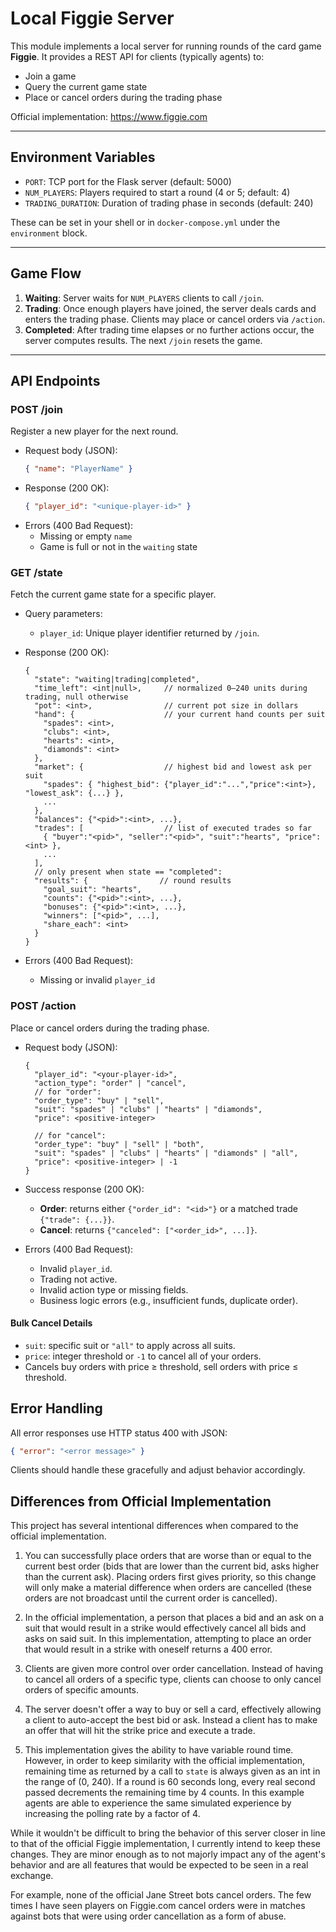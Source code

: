 # Local Figgie Server

This module implements a local server for running rounds of the card game **Figgie**. It provides a REST API for clients (typically agents) to:

- Join a game
- Query the current game state
- Place or cancel orders during the trading phase

Official implementation: https://www.figgie.com

---

## Environment Variables

- `PORT`: TCP port for the Flask server (default: 5000)
- `NUM_PLAYERS`: Players required to start a round (4 or 5; default: 4)
- `TRADING_DURATION`: Duration of trading phase in seconds (default: 240)

These can be set in your shell or in `docker-compose.yml` under the `environment` block.

---

## Game Flow

1. **Waiting**: Server waits for `NUM_PLAYERS` clients to call `/join`.
2. **Trading**: Once enough players have joined, the server deals cards and enters the trading phase. Clients may place or cancel orders via `/action`.
3. **Completed**: After trading time elapses or no further actions occur, the server computes results. The next `/join` resets the game.

---

## API Endpoints

### POST /join
Register a new player for the next round.

- Request body (JSON):
  ```json
  { "name": "PlayerName" }
  ```
- Response (200 OK):
  ```json
  { "player_id": "<unique-player-id>" }
  ```
- Errors (400 Bad Request):
  - Missing or empty `name`
  - Game is full or not in the `waiting` state

### GET /state
Fetch the current game state for a specific player.

- Query parameters:
  - `player_id`: Unique player identifier returned by `/join`.

- Response (200 OK):
  ```
  {
    "state": "waiting|trading|completed",
    "time_left": <int|null>,     // normalized 0–240 units during trading, null otherwise
    "pot": <int>,                // current pot size in dollars
    "hand": {                    // your current hand counts per suit
      "spades": <int>,
      "clubs": <int>,
      "hearts": <int>,
      "diamonds": <int>
    },
    "market": {                  // highest bid and lowest ask per suit
      "spades": { "highest_bid": {"player_id":"...","price":<int>}, "lowest_ask": {...} },
      ...
    },
    "balances": {"<pid>":<int>, ...},
    "trades": [                  // list of executed trades so far
      { "buyer":"<pid>", "seller":"<pid>", "suit":"hearts", "price":<int> },
      ...
    ],
    // only present when state == "completed":
    "results": {                // round results
      "goal_suit": "hearts",
      "counts": {"<pid>":<int>, ...},
      "bonuses": {"<pid>":<int>, ...},
      "winners": ["<pid>", ...],
      "share_each": <int>
    }
  }
  ```
- Errors (400 Bad Request):
  - Missing or invalid `player_id`

### POST /action
Place or cancel orders during the trading phase.

- Request body (JSON):
  ```
  {
    "player_id": "<your-player-id>",
    "action_type": "order" | "cancel",
    // for "order":
    "order_type": "buy" | "sell",
    "suit": "spades" | "clubs" | "hearts" | "diamonds",
    "price": <positive-integer>

    // for "cancel":
    "order_type": "buy" | "sell" | "both",
    "suit": "spades" | "clubs" | "hearts" | "diamonds" | "all",
    "price": <positive-integer> | -1
  }
  ```

- Success response (200 OK):
  - **Order**: returns either `{"order_id": "<id>"}` or a matched trade `{"trade": {...}}`.
  - **Cancel**: returns `{"canceled": ["<order_id>", ...]}`.

- Errors (400 Bad Request):
  - Invalid `player_id`.
  - Trading not active.
  - Invalid action type or missing fields.
  - Business logic errors (e.g., insufficient funds, duplicate order).

#### Bulk Cancel Details
- `suit`: specific suit or `"all"` to apply across all suits.
- `price`: integer threshold or `-1` to cancel all of your orders.
- Cancels buy orders with price ≥ threshold, sell orders with price ≤ threshold.

## Error Handling

All error responses use HTTP status 400 with JSON:
```json
{ "error": "<error message>" }
```

Clients should handle these gracefully and adjust behavior accordingly.

## Differences from Official Implementation

This project has several intentional differences when compared to the official implementation.

1. You can successfully place orders that are worse than or equal to the current best order (bids that are lower than the current bid, asks higher than the current ask). Placing orders first gives priority, so this change will only make a material difference when orders are cancelled (these orders are not broadcast until the current order is cancelled).

2. In the official implementation, a person that places a bid and an ask on a suit that would result in a strike would effectively cancel all bids and asks on said suit. In this implementation, attempting to place an order that would result in a strike with oneself returns a 400 error.

3. Clients are given more control over order cancellation. Instead of having to cancel all orders of a specific type, clients can choose to only cancel orders of specific amounts. 

4. The server doesn't offer a way to buy or sell a card, effectively allowing a client to auto-accept the best bid or ask. Instead a client has to make an offer that will hit the strike price and execute a trade.

5. This implementation gives the ability to have variable round time. However, in order to keep similarity with the official implementation, remaining time as returned by a call to `state` is always given as an int in the range of (0, 240). If a round is 60 seconds long, every real second passed decrements the remaining time by 4 counts. In this example agents are able to experience the same simulated experience by increasing the polling rate by a factor of 4. 

While it wouldn't be difficult to bring the behavior of this server closer in line to that of the official Figgie implementation, I currently intend to keep these changes. They are minor enough as to not majorly impact any of the agent's behavior and are all features that would be expected to be seen in a real exchange.

For example, none of the official Jane Street bots cancel orders. The few times I have seen players on Figgie.com cancel orders were in matches against bots that were using order cancellation as a form of abuse.